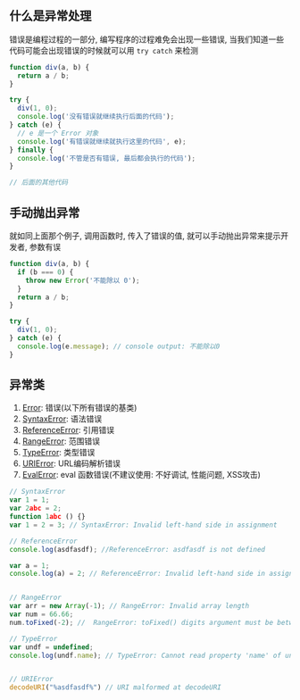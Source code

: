 ## 什么是异常处理

错误是编程过程的一部分, 编写程序的过程难免会出现一些错误, 当我们知道一些代码可能会出现错误的时候就可以用 `try catch` 来检测

```js
function div(a, b) {
  return a / b;
}

try {
  div(1, 0);
  console.log('没有错误就继续执行后面的代码');
} catch (e) {
  // e 是一个 Error 对象
  console.log('有错误就继续就执行这里的代码', e);
} finally {
  console.log('不管是否有错误, 最后都会执行的代码');
}

// 后面的其他代码
```

## 手动抛出异常

就如同上面那个例子, 调用函数时, 传入了错误的值, 就可以手动抛出异常来提示开发者, 参数有误

```js
function div(a, b) {
  if (b === 0) {
    throw new Error('不能除以 0');
  }
  return a / b;
}

try {
  div(1, 0);
} catch (e) {
  console.log(e.message); // console output: 不能除以0
}
```

## 异常类

1. [Error](https://developer.mozilla.org/zh-CN/docs/Web/JavaScript/Reference/Global_Objects/Error#syntax): 错误(以下所有错误的基类)
2. [SyntaxError](https://developer.mozilla.org/zh-CN/docs/Web/JavaScript/Reference/Global_Objects/SyntaxError): 语法错误
3. [ReferenceError](https://developer.mozilla.org/zh-CN/docs/Web/JavaScript/Reference/Global_Objects/ReferenceError): 引用错误
4. [RangeError](https://developer.mozilla.org/zh-CN/docs/Web/JavaScript/Reference/Global_Objects/RangeError): 范围错误
5. [TypeError](https://developer.mozilla.org/zh-CN/docs/Web/JavaScript/Reference/Global_Objects/TypeError): 类型错误
6. [URIError](https://developer.mozilla.org/zh-CN/docs/Web/JavaScript/Reference/Global_Objects/URIError): URL编码解析错误
7. [EvalError](https://developer.mozilla.org/zh-CN/docs/Web/JavaScript/Reference/Global_Objects/EvalError): eval 函数错误(不建议使用: 不好调试, 性能问题, XSS攻击)

```javascript
// SyntaxError
var 1 = 1;
var 2abc = 2;
function 1abc () {}
var 1 = 2 = 3; // SyntaxError: Invalid left-hand side in assignment

// ReferenceError
console.log(asdfasdf); //ReferenceError: asdfasdf is not defined

var a = 1;
console.log(a) = 2; // ReferenceError: Invalid left-hand side in assignment


// RangeError
var arr = new Array(-1); // RangeError: Invalid array length
var num = 66.66;
num.toFixed(-2); //  RangeError: toFixed() digits argument must be between 0 and 100

// TypeError
var undf = undefined;
console.log(undf.name); // TypeError: Cannot read property 'name' of undefined


// URIError
decodeURI("%asdfasdf%") // URI malformed at decodeURI
```
